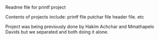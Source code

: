 Readme file for printf project

Contents of projects include:
printf file
putchar file
header file. etc

Project was being previously done by Hakim Achchar and Mmathapelo Davids but we separated and both doing it alone.
